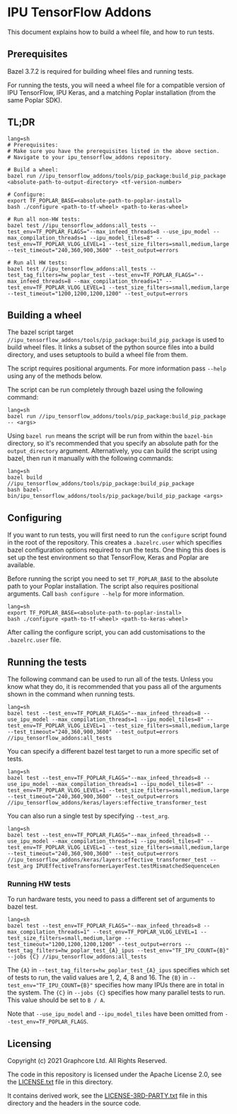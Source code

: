 # IPU TensorFlow Addons

This document explains how to build a wheel file, and how to run tests.

## Prerequisites
Bazel 3.7.2 is required for building wheel files and running tests.

For running the tests, you will need a wheel file for a compatible version of IPU TensorFlow, IPU Keras, and a
matching Poplar installation (from the same Poplar SDK).

## TL;DR
```
lang=sh
# Prerequisites:
# Make sure you have the prerequisites listed in the above section.
# Navigate to your ipu_tensorflow_addons repository.

# Build a wheel:
bazel run //ipu_tensorflow_addons/tools/pip_package:build_pip_package <absolute-path-to-output-directory> <tf-version-number>

# Configure:
export TF_POPLAR_BASE=<absolute-path-to-poplar-install>
bash ./configure <path-to-tf-wheel> <path-to-keras-wheel>

# Run all non-HW tests:
bazel test //ipu_tensorflow_addons:all_tests --test_env=TF_POPLAR_FLAGS="--max_infeed_threads=8 --use_ipu_model --max_compilation_threads=1 --ipu_model_tiles=8" --test_env=TF_POPLAR_VLOG_LEVEL=1 --test_size_filters=small,medium,large --test_timeout="240,360,900,3600" --test_output=errors

# Run all HW tests:
bazel test //ipu_tensorflow_addons:all_tests --test_tag_filters=hw_poplar_test --test_env=TF_POPLAR_FLAGS="--max_infeed_threads=8 --max_compilation_threads=1" --test_env=TF_POPLAR_VLOG_LEVEL=1 --test_size_filters=small,medium,large --test_timeout="1200,1200,1200,1200" --test_output=errors

```

## Building a wheel
The bazel script target `//ipu_tensorflow_addons/tools/pip_package:build_pip_package` is used to
build wheel files. It links a subset of the python source files into a build directory,
and uses setuptools to build a wheel file from them.

The script requires positional arguments. For more information pass `--help` using any of the
methods below.

The script can be run completely through bazel using the following command:

```
lang=sh
bazel run //ipu_tensorflow_addons/tools/pip_package:build_pip_package -- <args>
```

Using `bazel run` means the script will be run from within the `bazel-bin` directory, so it's
recommended that you specify an absolute path for the `output_directory` argument. Alternatively,
you can build the script using bazel, then run it manually with the following commands:

```
lang=sh
bazel build //ipu_tensorflow_addons/tools/pip_package:build_pip_package
bash bazel-bin/ipu_tensorflow_addons/tools/pip_package/build_pip_package <args>
```

## Configuring
If you want to run tests, you will first need to run the `configure` script found in the root of the
repository. This creates a `.bazelrc.user` which specifies bazel configuration options required to
run the tests. One thing this does is set up the test environment so that TensorFlow, Keras and Poplar
are available.

Before running the script you need to set `TF_POPLAR_BASE` to the absolute path to your Poplar
installation. The script also requires positional arguments. Call `bash configure --help` for more
information.

```
lang=sh
export TF_POPLAR_BASE=<absolute-path-to-poplar-install>
bash ./configure <path-to-tf-wheel> <path-to-keras-wheel>
```

After calling the configure script, you can add customisations to the `.bazelrc.user` file.

## Running the tests
The following command can be used to run all of the tests. Unless you know what they do, it is
recommended that you pass all of the arguments shown in the command when running tests.

```
lang=sh
bazel test --test_env=TF_POPLAR_FLAGS="--max_infeed_threads=8 --use_ipu_model --max_compilation_threads=1 --ipu_model_tiles=8" --test_env=TF_POPLAR_VLOG_LEVEL=1 --test_size_filters=small,medium,large --test_timeout="240,360,900,3600" --test_output=errors //ipu_tensorflow_addons:all_tests
```

You can specify a different bazel test target to run a more specific set of tests.

```
lang=sh
bazel test --test_env=TF_POPLAR_FLAGS="--max_infeed_threads=8 --use_ipu_model --max_compilation_threads=1 --ipu_model_tiles=8" --test_env=TF_POPLAR_VLOG_LEVEL=1 --test_size_filters=small,medium,large --test_timeout="240,360,900,3600" --test_output=errors //ipu_tensorflow_addons/keras/layers:effective_transformer_test
```

You can also run a single test by specifying `--test_arg`.

```
lang=sh
bazel test --test_env=TF_POPLAR_FLAGS="--max_infeed_threads=8 --use_ipu_model --max_compilation_threads=1 --ipu_model_tiles=8" --test_env=TF_POPLAR_VLOG_LEVEL=1 --test_size_filters=small,medium,large --test_timeout="240,360,900,3600" --test_output=errors //ipu_tensorflow_addons/keras/layers:effective_transformer_test --test_arg IPUEffectiveTransformerLayerTest.testMismatchedSequenceLen
```

### Running HW tests
To run hardware tests, you need to pass a different set of arguments to bazel test.

```
lang=sh
bazel test --test_env=TF_POPLAR_FLAGS="--max_infeed_threads=8 --max_compilation_threads=1" --test_env=TF_POPLAR_VLOG_LEVEL=1 --test_size_filters=small,medium,large --test_timeout="1200,1200,1200,1200" --test_output=errors --test_tag_filters=hw_poplar_test_{A}_ipus --test_env="TF_IPU_COUNT={B}" --jobs {C} //ipu_tensorflow_addons:all_tests
```
The `{A}` in `--test_tag_filters=hw_poplar_test_{A}_ipus` specifies which set of tests to run, the valid values are 1, 2, 4, 8 and 16.
The `{B}` in `--test_env="TF_IPU_COUNT={B}"` specifies how many IPUs there are in total in the system.
The `{C}` in `--jobs {C}` specifies how many parallel tests to run. This value should be set to `B / A`.

Note that `--use_ipu_model` and `--ipu_model_tiles` have been omitted from `--test_env=TF_POPLAR_FLAGS`.

## Licensing

Copyright (c) 2021 Graphcore Ltd. All Rights Reserved.

The code in this repository is licensed under the Apache License 2.0, see the [LICENSE.txt](LICENSE.txt) file in this directory.

It contains derived work, see the [LICENSE-3RD-PARTY.txt](LICENSE-3RD-PARTY.txt) file in this directory and the headers in the source code.
